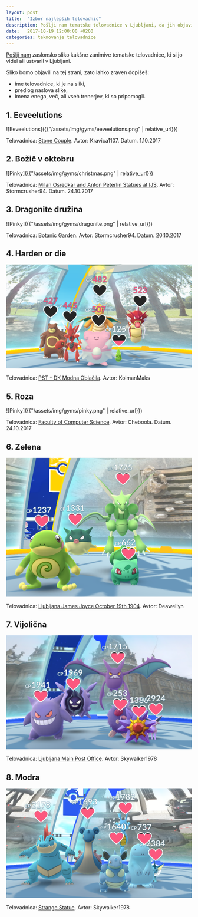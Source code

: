 ```yaml
---
layout: post
title:  "Izbor najlepših telovadnic"
description: Pošlji nam tematske telovadnice v Ljubljani, da jih objavimo!
date:   2017-10-19 12:00:00 +0200
categories: tekmovanje telovadnice
---
```



[Pošlji nam](mailto:{{site.email}}) zaslonsko sliko kakšne zanimive tematske
telovadnice, ki si jo videl ali ustvaril v Ljubljani.

Sliko bomo objavili na tej strani, zato lahko zraven dopišeš:
 - ime telovadnice, ki je na sliki,
 - predlog naslova slike,
 - imena enega, več, ali vseh trenerjev, ki so pripomogli.

## 1. Eeveelutions

![Eeveelutions]({{"/assets/img/gyms/eeveelutions.png" | relative_url}})

Telovadnica: [Stone Couple](https://www.google.si/maps/place/46.054226,14.519191).
Avtor: Kravica1107. Datum. 1.10.2017

## 2. Božič v oktobru

![Pinky]({{"/assets/img/gyms/christmas.png" | relative_url}})

Telovadnica: [Milan Osredkar and Anton Peterlin Statues at IJS](https://www.google.si/maps/place/46.042751,14.48815).
Avtor: Stormcrusher94. Datum. 24.10.2017

## 3. Dragonite družina

![Pinky]({{"/assets/img/gyms/dragonite.png" | relative_url}})

Telovadnica: [Botanic Garden](https://www.google.si/maps/place/46.041039,14.514013).
Avtor: Stormcrusher94. Datum. 20.10.2017


## 4. Harden or die

![Polna telovadnica](/assets/img/gyms/full_gym.png)

Telovadnica: [PST - DK Modna Oblačila](https://www.google.com/maps/?daddr=46.037849,14.465525).
Avtor: KolmanMaks

## 5. Roza

![Pinky]({{"/assets/img/gyms/pinky.png" | relative_url}})

Telovadnica: [Faculty of Computer Science](https://www.google.si/maps/place/46.050495,14.468604).
Avtor: Cheboola. Datum. 24.10.2017

## 6. Zelena

![Zelena telovadnica](/assets/img/gyms/green.png)

Telovadnica: [Ljubljana James Joyce October 19th 1904](https://www.google.si/maps/place/46.058189,14.512661).
Avtor: Deawellyn

## 7. Vijolična

![Vijolična telovadnica](/assets/img/gyms/purple.png)

Telovadnica: [Ljubljana Main Post Office](https://www.google.si/maps/place/46.052231,14.503468).
Avtor: Skywalker1978

## 8. Modra

![Modra telovadnica](/assets/img/gyms/blue.png)

Telovadnica: [Strange Statue](https://www.google.si/maps/place/46.055061,14.502546).
Avtor: Skywalker1978
